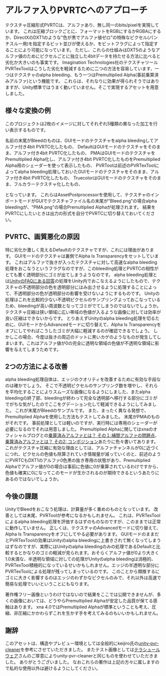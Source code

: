 ﻿アルファ入りPVRTCへのアプローチ
=====================================

テクスチャ圧縮形式PVRTCは、アルファあり、無し同一のbits/pixelを実現しています。
これは圧縮ブロックごとに、フォーマットをRGBにするかRGBAにするか、DirectXのDXT1のような"色が黒でアルファ値ゼロ"の特殊なピクセル(パンチスルー用)を指定するビット並びが使えるか、をビットフラグによって指定することにより可能になっています。
ただし、これらの仕組みはDXT5のようなアルファ値のためにピクセルごとに独立した4bitデータを持たせる方法に比べると劣化か大きいのも事実です。
Imagination Technologies社のテクスチャツールPVRTexToolはこうした劣化を軽減するために二つの方法を容易しています、一つはテクスチャのalpha bleeding、もう一つはPremultiplied Alpha(事前乗算済みアルファ)という機能です。
これらは、それなりに効果が得られそうではありますが、Unity標準ではうまく動いていません。そこで実現するアセットを用意しました。

様々な変換の例
--------------
このプロジェクトは2枚のイメージに対してそれぞれ5種類の異なった加工を行い表示するものです。

名前の末尾がBleedのものは、GUIモードのテクスチャをalpha bleedingしてアルファ付き4bit PVRTC化したもの、
DefaultはGUIモードのテクスチャをそのまま、アルファ付き4bit PVRTC化したもの、
PMAはGUIモードのテクスチャをPremultiplied Alpha化し、アルファ付き4bit PVRTC化したものをPremultiplied Alpha用のシェーダーを使って表示したもの、
PVRToolは前述のPVRTexToolによってalpha bleeding処理しておいたGUIモードのテクスチャをそのまま、アルファ付き4bit PVRTC化したもの、
TruecolorはGUIモードのテクスチャをそのまま、フルカラーテクスチャ化したもの、

となっています。
これらはAssetPostprocessorを使用して、テクスチャのインポートモードがGUIでテクスチャファイル名の末尾が"Bleed.png"の場合alpha bleedingが、"PMA.png"の場合Premultiplied Alphaが処理されます。
結果をPVRTCにしたいときは出力の形式を自分でPVRTCに切り替えておいてください。


PVRTC、画質悪化の原因
------------
特に劣化か激しく見えるDefaultのテクスチャですが、これには理由があります。
GUIモードのテクスチャは裏側でAlpha Is Transparencyをセットしています。
これはアルファで抜きが入ったテクスチャに対して高速なalpha bleeding処理をおこなうというフラグなのですが、このbleeding処理とPVRTCの相性がとても悪く透明部分にゴミが出てしまうようなのです。
alpha bleeding処理とは[UnityのFAQにある回答](http://docs.unity3d.com/Documentation/Manual/HOWTO-alphamaps.html)の処理をUnity内でおこなえるようにしたもので、テクスチャの不透明部分の色を透明部分にはみ出させるように処理することによって、不透明部分の色が透明部分の影響を受けないようにするものです。
Unityの処理はこれを比較的少ない不透明ピクセルのサンプリングよっておこなっているため、bleedingが高い周波数となってゴミがでてしまうのではないでしょうか。テクスチャ圧縮は狭い領域に広い帯域の色値が入るような画像に対しては効率が良い圧縮はできないからです。
とりあえずUnityのalpha bleeding処理を切るために、GUIモードからAdvancedモードに切り替えて、Alpha Is Transparencyをオフにしてやればこうしたゴミが大幅に軽減するのが確認できるでしょう。
しかしこの場合、今度は抜きの周辺のドットに黒いカゲのようなものが発生してしまいます。これはアルファ値が0の完全に透明な領域の色値が不透明な領域に影響を与えてしまうためです。

2つの方法による改善
----------------------------
alpha bleeding処理自体は、エッジのクオリティを改善するために有効な手段なのは確かでしょう。
そこで不透明ピクセルのサンプリング数を増やし、それらを平均化することによりスムーズな画像になるようにしました、またalpha bleedingの終了部、bleedingが終わって完全な透明部へ移行する部分にゴミがでがちな気がしたのでここをグデーション化して軽減できるようにしてみました。
これが末尾がBleedのサンプルです。
また、まったく異なる発想で、Premultiplied Alphaを使用した方法もテストしてみました。
末尾がPMAのものがそれです。
事前処理としては軽いのですが、実行時には専用のシェーダーが必要になるのでそれは用意しました。
Premultiplied Alphaに関してはxnaのオフィシャルブログとの[乗算済みアルファとは？ その１:補間アルファの問題点](http://blogs.msdn.com/b/ito/archive/2010/07/10/what-is-the-premultilied-alpha-part-1.aspx)、[乗算済みアルファとは？ その2: コンポジション](http://blogs.msdn.com/b/ito/archive/2011/09/01/compositoin-with-the-premultiplied-alpha.aspx)あたりに色々書いてあります。
これがテクスチャ圧縮に有効な理由としては、アルファチャンネルが0に近づくにつれ、ピクセルの色値も除算されていき情報量が減っていくのと、前述のようにPVRTCもDXT1のアルファ0色黒の抜き専用の状態があり、Premultiplied Alphaでアルファ値が0の場合は事前に色値に0が乗算されているわけですから、色値も確実に0になってこのモードが生かされるのが期待できるというあたりにあるのではないでしょうか。

今後の課題
----------
UnityでBleedをおこなう処理は、計算量が多く重めのものとなっています。
改善としては末尾、PVRToolが参考になるかもしれません。
これは、PVRTexToolによるalpha bleeding処理を評価するはずのものなのですが、このままでは正常に動作していません。
正しくは、テクスチャのAdvancedモードに切り替えて、Alpha Is Transparencyをオフにしてやる必要があります。
GUIモードのままだとPVRTexToolの効果はUnityのalpha bleedingに上書きされて無くなってしまうはずなのですが、実際にはUnityのalpha bleedingのみの処理であるDefaultと比較するとかなりのゴミの軽減が見られます。おそらくアルファ値が0より大きく1.0未満な、半透明な領域に対しての処理がUnityのalpha bleedingは消極的、PVRTexTool積極的になっているせいかもしれません。エッジの半透明な部分にPVRTexToolによる処理が残ってしまっているのです。
このことから類推するにゴミに大きく影響するのはエッジのわずかなピクセルのみで、それ以外は高速で簡易な処理でいいということにもなります。

著作権フリー画像というわけではないので結果をここでは公開できませんが、多くの画像においては、どうやらPremultiplied Alphaが安定した品質が保てる感触はあります。
xna 4.0ではPremultiplied Alphaが標準ということも考え、圧縮、非圧縮にかかわらずこれを生かす手を考えてみるのもいいかもしれません。

謝辞
--------------------------
このアセットは、構造やプレビュー環境としては全般的にkeijiro氏の[unity-pvr-cleaner](https://github.com/keijiro/unity-pvr-cleaner)を参考にさせていただきました。
またテスト画像としては[テラシュールウェア](http://terasur.blog.fc2.com)さんのご厚意によりunity-pvr-cleanerと同じものを使わせていただきました。
ありがとうございました。
なおこれらの著作は上記の方々に属しますので私的な使用以外は避けるようにしてください。
